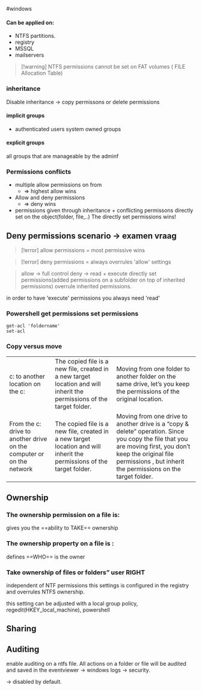 #windows 
#### Can be applied on:
- NTFS partitions.
- registry
- MSSQL
- mailservers

>[!warning] NTFS permissions cannot be set on FAT volumes ( FILE Allocation Table)
### inheritance
Disable inheritance -> copy permissons or delete permissions


#### implicit groups
- authenticated users
system owned groups

#### explicit groups
all groups that are manageable by the adminf


### Permissions conflicts

- multiple allow permissions on from
	- => highest allow wins
- Allow and deny permissions
	- => deny wins
- permissions given through inheritance + conflicting permissons directly set on the object(folder, file,..)
	The directly set permissions wins!
## Deny permissions scenario -> examen vraag

>[!error] allow permissions = most permissive wins

>[!error] deny permissions = always overrules 'allow' settings

> allow -> full control
> deny -> read + execute
> directly set permissions(added permissions on a subfolder on top of inherited permissions) overrule inherited permissions.

in order to have 'execute' permissions you always need 'read'

### Powershell get permissions set permissions
```
get-acl 'foldername'
set-acl
```
### Copy versus move

|   |   |   |
|---|---|---|
|c: to another location on the c:|The copied file is a new file, created in a new target location and will inherit the permissions of the target folder.|Moving from one folder to another folder on the same drive, let’s you keep the permissions of the original location.|
|From the c: drive to another drive on the computer or on the network|The copied file is a new file, created in a new target location and will inherit the permissions of the target folder.|Moving from one drive to another drive is a “copy & delete” operation. Since you copy the file that you are moving first, you don’t keep the original file permissions , but inherit the permissions on the target folder.|




## Ownership

### The ownership permission on a file is:
gives you the ==ability to TAKE== ownership

### The ownership property on a file is :
defines ==WHO== is the owner

### Take ownership of files or folders” user RIGHT
independent of NTF permissions this settings is configured in the registry and overrules NTFS ownership.

this setting can be adjusted with a local group policy, regedit(HKEY_local_machine), powershell


## Sharing


## Auditing

enable auditing on a ntfs file. All actions on a folder or file will be audited and saved in the eventviewer -> windows logs -> security.

-> disabled by default.

